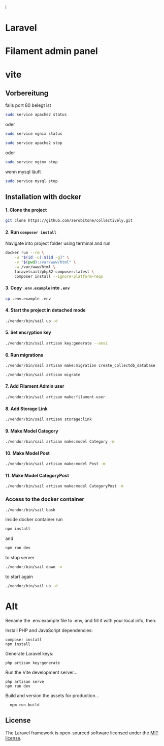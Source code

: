 l
# Laravel 
# Filament admin panel
# vite

## Vorbereitung

falls port 80 belegt ist
```bash
sudo service apache2 status
```
oder
```bash
sudo service ngnix status
```
```bash
sudo service apache2 stop
```
oder
```bash
sudo service nginx stop
```
wenn mysql läuft
```bash
sudo service mysql stop
```

## Installation with docker

#### 1. Clone the project
```bash
git clone https://github.com/zerobitone/collectively.git
```


#### 2. Run `composer install`
Navigate into project folder using terminal and run

```bash
docker run --rm \
    -u "$(id -u):$(id -g)" \
    -v "$(pwd):/var/www/html" \
    -w /var/www/html \
    laravelsail/php82-composer:latest \
    composer install --ignore-platform-reqs
```

#### 3. Copy `.env.example` into `.env`

```bash
cp .env.example .env
```

#### 4. Start the project in detached mode

```bash
./vendor/bin/sail up -d
```

#### 5. Set encryption key

```bash
./vendor/bin/sail artisan key:generate --ansi
```

#### 6. Run migrations
```bash
./vendor/bin/sail artisan make:migration create_collectdb_database
```
```bash
./vendor/bin/sail artisan migrate
```

#### 7. Add Filament Admin user

```bash
./vendor/bin/sail artisan make:filament-user
```
#### 8. Add Storage Link
```bash
./vendor/bin/sail artisan storage:link
```
#### 9. Make Model Category
```bash
./vendor/bin/sail artisan make:model Category -m
```
#### 10. Make Model Post
```bash
./vendor/bin/sail artisan make:model Post -m
```
#### 11. Make Model CategoryPost
```bash
./vendor/bin/sail artisan make:model CategoryPost -m
```
### Access to the docker container
```bash
./vendor/bin/sail bash
```
inside docker container run
```bash
npm install
```
and
```bash
npm run dev
```
to stop server
```bash
./vendor/bin/sail down -v
```
to start again
```bash
./vendor/bin/sail up -d
```



# Alt




Rename the .env.example file to .env, and fill it with your local info, then:

Install PHP and JavaScript dependencies:

    composer install
    npm install

Generate Laravel keys:

    php artisan key:generate
    
    
Run the Vite development server...

    php artisan serve
    npm run dev
 
Build and version the assets for production...

      npm run build

## License

The Laravel framework is open-sourced software licensed under the [MIT license](https://opensource.org/licenses/MIT).
